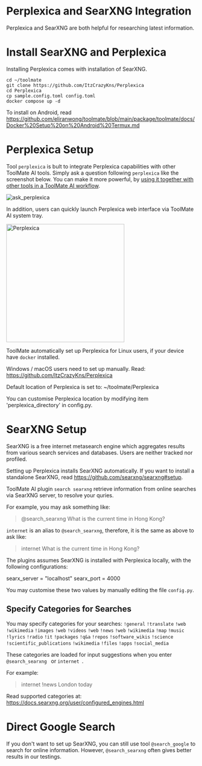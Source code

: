 # Perplexica and SearXNG Integration

Perplexica and SearXNG are both helpful for researching latest information.

# Install SearXNG and Perplexica

Installing Perplexica comes with installation of SearXNG.

```
cd ~/toolmate
git clone https://github.com/ItzCrazyKns/Perplexica
cd Perplexica
cp sample.config.toml config.toml
docker compose up -d
```

To install on Android, read https://github.com/eliranwong/toolmate/blob/main/package/toolmate/docs/Docker%20Setup%20on%20Android%20Termux.md

# Perplexica Setup

Tool `perplexica` is bult to integrate Perplexica capabilities with other ToolMate AI tools.  Simply ask a question following `perplexica` like the screenshot below.  You can make it more powerful, by [using it together with other tools in a ToolMate AI workflow](https://github.com/eliranwong/toolmate/blob/main/package/toolmate/docs/Running%20Multiple%20Tools%20in%20One%20Go.md).

![ask_perplexica](https://github.com/user-attachments/assets/95e60cfc-5649-42ae-afe1-665d9211ddc2)

In addition, users can quickly launch Perplexica web interface via ToolMate AI system tray.

<img width="313" alt="Perplexica" src="https://github.com/eliranwong/toolmate/assets/25262722/bb1651f4-0321-4f9a-9e4a-c2f113021736">

ToolMate automatically set up Perplexica for Linux users, if your device have `docker` installed.

Windows / macOS users need to set up manually. Read: https://github.com/ItzCrazyKns/Perplexica

Default location of Perplexica is set to: ~/toolmate/Perplexica

You can customise Perplexica location by modifying item 'perplexica_directory' in config.py.

# SearXNG Setup

SearXNG is a free internet metasearch engine which aggregates results from various search services and databases. Users are neither tracked nor profiled.

Setting up Perplexica installs SearXNG automatically.  If you want to install a standalone SearXNG, read https://github.com/searxng/searxng#setup.

ToolMate AI plugin `search searxng` retrieve information from online searches via SearXNG server, to resolve your quries.

For example, you may ask something like:

> @search_searxng What is the current time in Hong Kong?

`internet` is an alias to `@search_searxng`, therefore, it is the same as above to ask like:

> internet What is the current time in Hong Kong?

The plugins assumes SearXNG is installed with Perplexica locally, with the following configurations:

searx_server = "localhost"
searx_port = 4000

You may customise these two values by manually editing the file `config.py`.

## Specify Categories for Searches

You may specify categories for your searches: `!general` `!translate` `!web` `!wikimedia` `!images` `!web` `!videos` `!web` `!news` `!web` `!wikimedia` `!map` `!music` `!lyrics` `!radio` `!it` `!packages` `!q&a` `!repos` `!software_wikis` `!science` `!scientific_publications` `!wikimedia` `!files` `!apps` `!social_media`

These categories are loaded for input suggestions when you enter `@search_searxng ` or `internet `.

For example:

> internet !news London today

Read supported categories at: https://docs.searxng.org/user/configured_engines.html

# Direct Google Search

If you don't want to set up SearXNG, you can still use tool `@search_google` to search for online information.  However, `@search_searxng` often gives better results in our testings.